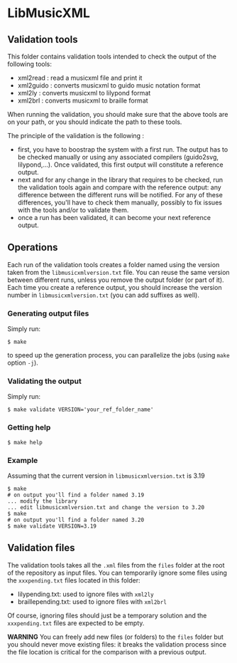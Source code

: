 # LibMusicXML

## Validation tools

This folder contains validation tools intended to check the output of the following tools:
- xml2read : read a musicxml file and print it
- xml2guido : converts musicxml to guido music notation format
- xml2ly : converts musicxml to lilypond format
- xml2brl : converts musicxml to braille format

When running the validation, you should make sure that the above tools are on your path, or you should indicate the path to these tools.

The principle of the validation is the following :
- first, you have to boostrap the system with a first run. The output has to be checked manually or using any associated compilers (guido2svg, lilypond,...). Once validated, this first output will constitute a reference output.
- next and for any change in the library that requires to be checked, run the validation tools again and compare with the reference output: any difference between the different runs will be notified. For any of these differences, you'll have to check them manually, possibly to fix issues with the tools and/or to validate them.
- once a run has been validated, it can become your next reference output.

## Operations

Each run of the validation tools creates a folder named using the version taken from the `libmusicxmlversion.txt` file. You can reuse the same version between different runs, unless you remove the output folder (or part of it). Each time you create a reference output, you should increase the version number in `libmusicxmlversion.txt` (you can add suffixes as well).

### Generating output files
Simply run:
~~~~~~~~~
$ make
~~~~~~~~~
to speed up the generation process, you can parallelize the jobs (using `make` option `-j`).

### Validating the output
Simply run:
~~~~~~~~~
$ make validate VERSION='your_ref_folder_name'
~~~~~~~~~

### Getting help
~~~~~~~~~
$ make help
~~~~~~~~~

### Example

Assuming that the current version in `libmusicxmlversion.txt` is 3.19
~~~~~~~~~
$ make
# on output you'll find a folder named 3.19
... modify the library
... edit libmusicxmlversion.txt and change the version to 3.20
$ make
# on output you'll find a folder named 3.20
$ make validate VERSION=3.19
~~~~~~~~~


## Validation files

The validation tools takes all the `.xml` files from the `files` folder at the root of the repository as input files.
You can temporarily ignore some files using the `xxxpending.txt` files located in this folder:
- lilypending.txt: used to ignore files with `xml2ly`
- braillepending.txt: used to ignore files with `xml2brl`

Of course, ignoring files should just be a temporary solution and the `xxxpending.txt` files are expected to be empty.

**WARNING**
You can freely add new files (or folders) to the `files` folder but you should never move existing files: it breaks the validation process since the file location is critical for the comparison with a previous output.
